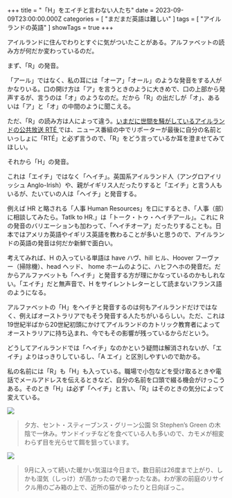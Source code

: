 +++
title = "「H」をエイチと言わない人たち"
date = 2023-09-09T23:00:00.000Z
categories = [ "まだまだ英語は難しい" ]
tags = [ "アイルランドの英語" ]
showTags = true
+++

アイルランドに住んでわりとすぐに気がついたことがある。アルファベットの読み方が何だか変わっているのだ。

<!--more-->

まず、「R」の発音。

「アール」ではなく、私の耳には「オーア」「オール」のような発音をする人がかなりいる。口の開け方は「ア」を言うときのように大きめで、口の上部から発声するが、言うのは「オ」のようなのだ。だから「R」の出だしが「オ」、あるいは「ア」と「オ」の中間のように聞こえる。

ただ、「R」の読み方は人によって違う。[いまだに世間を騒がしているアイルランドの公共放送 RTÉ ](https://www.riastra.com/2023/08/%E3%83%93%E3%83%BC%E3%83%81%E3%82%B5%E3%83%B3%E3%83%80%E3%83%AB%E3%81%A8%E3%83%86%E3%83%AC%E3%83%93%E5%B1%80%E3%81%AE%E4%B8%8D%E7%A5%A5%E4%BA%8B/)では、ニュース番組の中でリポーターが最後に自分の名前といっしょに「RTÉ」と必ず言うので、「R」をどう言っているか耳を澄ませてみてほしい。

それから「H」の発音。

これは「エイチ」ではなく「ヘイチ」。英国系アイルランド人（アングロアイリッシュ Anglo-Irish）や、親がイギリス人だったりすると「エイチ」と言う人もいるが、たいていの人は「ヘイチ」と発音する。

例えば HR と略される「人事 Human Resources」を口にするとき、「人事（部）に相談してみたら。Tatlk to HR.」は「トーク・トゥ・ヘイチアール」。これに R の発音のバリエーションも加わって、「ヘイチオーア」だったりすることも。日本ではアメリカ英語やイギリス英語を教わることが多いと思うので、アイルランドの英語の発音は何だか新鮮で面白い。

考えてみれば、H の入っている単語は have ハヴ、hill ヒル、Hoover フーヴァー（掃除機）、head ヘッド、 home ホームのように、ハヒフヘホの発音だ。だからアルファベットも「ヘイチ」と発音する方が理にかなっているのかもしれない。「エイチ」だと無声音で、H をサイレントレターとして読まないフランス語のようになる。

アルファベットの「H」をヘイチと発音するのは何もアイルランドだけではなく、例えばオーストラリアでもそう発音する人たちがいるらしい。ただ、これは19世紀半ばから20世紀初頭にかけてアイルランドのカトリック教育者によってオーストラリアに持ち込まれ、今でもその影響が残っているからだという。

どうしてアイルランドでは「ヘイチ」なのかという疑問は解消されないが、「エイチ」よりはっきりしているし、「A エイ」と区別しやすいので助かる。

私の名前には「R」も「H」も入っている。職場で小包などを受け取るときや電話でメールアドレスを伝えるときなど、自分の名前を口頭で綴る機会がけっこうある。そのとき「H」は必ず「ヘイチ」と言い、「R」はそのときの気分によって変えている。

![](</2023-09-09_Alphabet H-1.webp>)

> 夕方、セント・スティーブンス・グリーン公園 St Stephen’s Green の木陰で一休み。サンドイッチなどを食べている人も多いので、カモメが相変わらず目を光らせて餌を狙っています。

![](</2023-09-09_Alphabet H-2.webp>)

> 9月に入って続いた暖かい気温は今日まで。数日前は26度まで上がり、しかも湿気（しっけ）が高かったので暑かったなあ。わが家の前庭のリサイクル用のごみ箱の上で、近所の猫がゆったりと日向ぼっこ。

